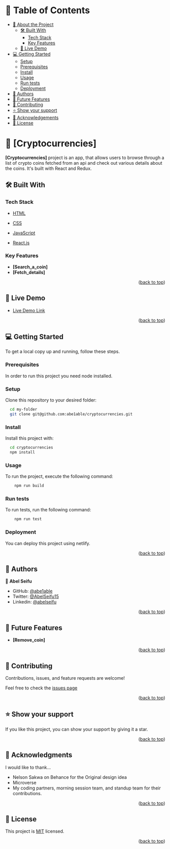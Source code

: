 # 📗 Table of Contents

- [📖 About the Project](#about-project)
  - [🛠 Built With](#built-with)
    - [Tech Stack](#tech-stack)
    - [Key Features](#key-features)
  - [🚀 Live Demo](#live-demo)
- [💻 Getting Started](#getting-started)
  - [Setup](#setup)
  - [Prerequisites](#prerequisites)
  - [Install](#install)
  - [Usage](#usage)
  - [Run tests](#run-tests)
  - [Deployment](#triangular_flag_on_post-deployment)
- [👥 Authors](#authors)
- [🔭 Future Features](#future-features)
- [🤝 Contributing](#contributing)
- [⭐️ Show your support](#support)
- [🙏 Acknowledgements](#acknowledgements)
- [📝 License](#license)



# 📖 [Cryptocurrencies] <a name="about-project"></a>



**[Cryptocurrencies]** project is an app, that allows users to browse through a list of crypto coins fetched from an api and check out various details about the coins. It's built with React and Redux.

## 🛠 Built With <a name="built-with"></a>

### Tech Stack <a name="tech-stack"></a>



  <ul>
    <li><a href="#">HTML</a></li>
  </ul>

  <ul>
    <li><a href="#">CSS</a></li>
  </ul>



  <ul>
    <li><a href="#">JavaScript</a></li>
  </ul>



  <ul>
    <li><a href="https://reactjs.org/">React.js</a></li>
  </ul>


### Key Features <a name="key-features"></a>


- **[Search_a_coin]**
- **[Fetch_details]**


<p align="right">(<a href="#readme-top">back to top</a>)</p>


## 🚀 Live Demo <a name="live-demo"></a>

- [Live Demo Link](https://abe1able-cryptocurrencies1.onrender.com/)

<p align="right">(<a href="#readme-top">back to top</a>)</p>


## 💻 Getting Started <a name="getting-started"></a>

To get a local copy up and running, follow these steps.

### Prerequisites

In order to run this project you need node installed.


### Setup

Clone this repository to your desired folder:


```sh
  cd my-folder
  git clone git@github.com:abe1able/cryptocurrencies.git
```


### Install

Install this project with:


```sh
  cd cryptocurrencies
  npm install
```

### Usage

To run the project, execute the following command:

``` sh
    npm run build
```


### Run tests

To run tests, run the following command:


```sh
    npm run test
```


### Deployment

You can deploy this project using netlify.

<p align="right">(<a href="#readme-top">back to top</a>)</p>


## 👥 Authors <a name="authors"></a>


👤 **Abel Seifu**

- GitHub: [@abe1able](https://github.com/abe1able)
- Twitter: [@AbelSeifu15](https://twitter.com/AbelSeifu15)
- Linkedin: [@abelseifu](https://www.linkedin.com/in/abel-seifu-184543233/)

<p align="right">(<a href="#readme-top">back to top</a>)</p>


## 🔭 Future Features <a name="future-features"></a>


- **[Remove_coin]**

<p align="right">(<a href="#readme-top">back to top</a>)</p>


## 🤝 Contributing <a name="contributing"></a>

Contributions, issues, and feature requests are welcome!

Feel free to check the [issues page](https://github.com/Abe1able/Cryptocurrencies/issues)

<p align="right">(<a href="#readme-top">back to top</a>)</p>


## ⭐️ Show your support <a name="support"></a>


If you like this project, you can show your support by giving it a star.

<p align="right">(<a href="#readme-top">back to top</a>)</p>


## 🙏 Acknowledgments <a name="acknowledgements"></a>


I would like to thank...

- Nelson Sakwa on Behance for the Original design idea
- Microverse 
- My coding partners, morning session team, and standup team for their contributions.

<p align="right">(<a href="#readme-top">back to top</a>)</p>


## 📝 License <a name="license"></a>

This project is [MIT](./LICENSE) licensed.


<p align="right">(<a href="#readme-top">back to top</a>)</p>